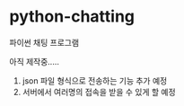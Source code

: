 # python-chatting
파이썬 채팅 프로그램

아직 제작중.....

1. json 파일 형식으로 전송하는 기능 추가 예정
2. 서버에서 여러명의 접속을 받을 수 있게 할 예정
